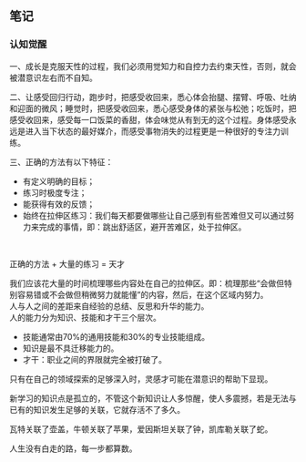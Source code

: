 ## 笔记

### 认知觉醒

一、成长是克服天性的过程，我们必须用觉知力和自控力去约束天性，否则，就会被潜意识左右而不自知。<br/>


二、让感受回归行动，跑步时，把感受收回来，悉心体会抬腿、摆臂、呼吸、吐纳和迎面的微风；睡觉时，把感受收回来，悉心感受身体的紧张与松弛；吃饭时，把感受收回来，感受每一口饭菜的香甜，体会味觉从有到无的这个过程。身体感受永远是进入当下状态的最好媒介，而感受事物消失的过程更是一种很好的专注力训练。<br/>

三、正确的方法有以下特征：
  - 有定义明确的目标；
  - 练习时极度专注；
  - 能获得有效的反馈；
  - 始终在拉伸区练习：我们每天都要做哪些让自己感到有些苦难但又可以通过努力来完成的事情，即：跳出舒适区，避开苦难区，处于拉伸区。
<br/>

正确的方法 + 大量的练习 = 天才
<br/>

我们应该花大量的时间梳理哪些内容处在自己的拉伸区。即：梳理那些“会做但特别容易错或不会做但稍微努力就能懂”的内容，然后，在这个区域内努力。
<br/>
人与人之间的差距来自经验的总结、反思和升华的能力。
<br/>
人的能力分为知识、技能和才干三个层次。
<br/>

 - 技能通常由70%的通用技能和30%的专业技能组成。
 - 知识是最不具迁移能力的。
 - 才干：职业之间的界限就完全被打破了。

 只有在自己的领域探索的足够深入时，灵感才可能在潜意识的帮助下显现。
 <br/>

 新学习的知识点是孤立的，不管这个新知识让人多惊醒，使人多震撼，若是无法与已有的知识发生足够的关联，它就存活不了多久。
 <br/>

瓦特关联了壶盖，牛顿关联了苹果，爱因斯坦关联了钟，凯库勒关联了蛇。<br/>

人生没有白走的路，每一步都算数。<br/>



